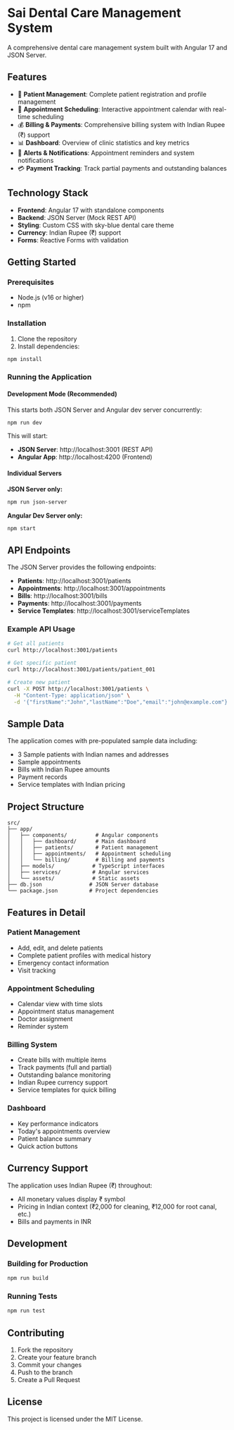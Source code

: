 # Sai Dental Care Management System

A comprehensive dental care management system built with Angular 17 and JSON Server.

## Features

- 🦷 **Patient Management**: Complete patient registration and profile management
- 📅 **Appointment Scheduling**: Interactive appointment calendar with real-time scheduling
- 💰 **Billing & Payments**: Comprehensive billing system with Indian Rupee (₹) support
- 📊 **Dashboard**: Overview of clinic statistics and key metrics
- 🔔 **Alerts & Notifications**: Appointment reminders and system notifications
- 💳 **Payment Tracking**: Track partial payments and outstanding balances

## Technology Stack

- **Frontend**: Angular 17 with standalone components
- **Backend**: JSON Server (Mock REST API)
- **Styling**: Custom CSS with sky-blue dental care theme
- **Currency**: Indian Rupee (₹) support
- **Forms**: Reactive Forms with validation

## Getting Started

### Prerequisites

- Node.js (v16 or higher)
- npm

### Installation

1. Clone the repository
2. Install dependencies:
```bash
npm install
```

### Running the Application

#### Development Mode (Recommended)
This starts both JSON Server and Angular dev server concurrently:

```bash
npm run dev
```

This will start:
- **JSON Server**: http://localhost:3001 (REST API)
- **Angular App**: http://localhost:4200 (Frontend)

#### Individual Servers

**JSON Server only:**
```bash
npm run json-server
```

**Angular Dev Server only:**
```bash
npm start
```

## API Endpoints

The JSON Server provides the following endpoints:

- **Patients**: http://localhost:3001/patients
- **Appointments**: http://localhost:3001/appointments
- **Bills**: http://localhost:3001/bills
- **Payments**: http://localhost:3001/payments
- **Service Templates**: http://localhost:3001/serviceTemplates

### Example API Usage

```bash
# Get all patients
curl http://localhost:3001/patients

# Get specific patient
curl http://localhost:3001/patients/patient_001

# Create new patient
curl -X POST http://localhost:3001/patients \
  -H "Content-Type: application/json" \
  -d '{"firstName":"John","lastName":"Doe","email":"john@example.com"}'
```

## Sample Data

The application comes with pre-populated sample data including:
- 3 Sample patients with Indian names and addresses
- Sample appointments
- Bills with Indian Rupee amounts
- Payment records
- Service templates with Indian pricing

## Project Structure

```
src/
├── app/
│   ├── components/         # Angular components
│   │   ├── dashboard/      # Main dashboard
│   │   ├── patients/       # Patient management
│   │   ├── appointments/   # Appointment scheduling
│   │   └── billing/        # Billing and payments
│   ├── models/            # TypeScript interfaces
│   ├── services/          # Angular services
│   └── assets/            # Static assets
├── db.json               # JSON Server database
└── package.json          # Project dependencies
```

## Features in Detail

### Patient Management
- Add, edit, and delete patients
- Complete patient profiles with medical history
- Emergency contact information
- Visit tracking

### Appointment Scheduling
- Calendar view with time slots
- Appointment status management
- Doctor assignment
- Reminder system

### Billing System
- Create bills with multiple items
- Track payments (full and partial)
- Outstanding balance monitoring
- Indian Rupee currency support
- Service templates for quick billing

### Dashboard
- Key performance indicators
- Today's appointments overview
- Patient balance summary
- Quick action buttons

## Currency Support

The application uses Indian Rupee (₹) throughout:
- All monetary values display ₹ symbol
- Pricing in Indian context (₹2,000 for cleaning, ₹12,000 for root canal, etc.)
- Bills and payments in INR

## Development

### Building for Production

```bash
npm run build
```

### Running Tests

```bash
npm run test
```

## Contributing

1. Fork the repository
2. Create your feature branch
3. Commit your changes
4. Push to the branch
5. Create a Pull Request

## License

This project is licensed under the MIT License.
